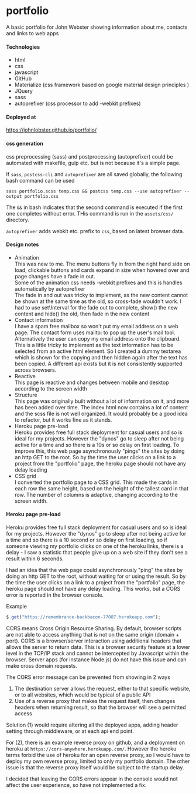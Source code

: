 # portfolio

A basic portfolio for John Webster showing information about me, contacts and links to web apps


#### Technologies
* html
* css
* javascript
* GitHub
* Materialize (css framework based on google material design principles )
* JQuery
* sass 
* autoprefixer (css processor to add -webkit prefixes)

#### Deployed at
<https://johnlobster.github.io/portfolio/>

#### css generation

css preprocessing (sass) and postprocessing (autoprefixer) could be automated with makefile, gulp etc. but is not because it's a simple page.

If `sass`, `postcss-cli` and `autoprefixer` are all saved globally, the following bash command can be used
```
sass portfolio.scss temp.css && postcss temp.css --use autoprefixer --output portfolio.css
```
The `&&` in bash indicates that the second command is executed if the first one completes without error. THis command is run in the `assets/css/` directory.

`autoprefixer` adds webkit etc. prefix to `css`, based on latest browser data.


#### Design notes

* Animation  
  This was new to me. The menu buttons fly in from the right hand side on load, clickable buttons and cards expand in size when hovered over and page changes have a fade in out.  
  Some of the animation css needs -webkit prefixes and this is handles automatically by autoprefixer  
  The fade in and out was tricky to implement, as the new content cannot be shown at the same time as the old, so cross-fade wouldn't work. I had to use set\Interval for the fade out to complete, show() the new content and hide() the old, then fade in the new content
* Contact information  
  I have a spam free mailbox so won't put my email address on a web page. The contact form uses mailto: to pop up the user's mail tool. Alternatively the user can copy my email address onto the clipboard. This is a little tricky to implement as the text information has to be selected from an active html element. So I created a dummy textarea which is shown for the copying and then hidden again after the text has been copied. A different api exists but it is not consistently supported across browsers.
* Reactive  
  This page is reactive and changes between mobile and desktop according to the screen width
* Structure  
  This page was originally built without a lot of information on it, and more has been added over time.
  The index.html now contains a lot of content and the scss file is not well organized. It would probably be a good idea to refactor, but it works fine as it stands.
* Heroku page pre-load  
  Heroku provides free full stack deployment for casual users and so is ideal for my projects. However
  the "dynos" go to sleep after not being active for a time and so there is a 10s or so delay on first loading. To improve this, this web page asynchronously "pings" the sites by doing an http GET to the root. So by the time the user clicks on a link to a project from the "portfolio" page, the heroku page should not have any delay loading
* CSS grid  
  I converted the portfolio page to a CSS grid. This made the cards in each row the same height, based on the height of the tallest card in that row. The number of columns is adaptive, changing according to the screen width.

#### Heroku page pre-load

Heroku provides free full stack deployment for casual users and so is ideal for my projects. However the "dynos" go to sleep after not being active for a time and so there is a 10 second or so delay on first loading, so if someone viewing my portfolio clicks on one of the heroku links, there is a delay - I saw a statistic that people give up on a web site if they don't see a result within 6 seconds. 

I had an idea that the web page could asynchronously "ping" the sites by doing an http GET to the root, without waiting for or using the result. So by the time the user clicks on a link to a project from the "portfolio" page, the heroku page should not have any delay loading. This works, but a CORS error is reported in the browser console.

Example
``` js
$.get("https://remembrance-backbacon-77087.herokuapp.com");
```

CORS means Cross Origin Resource Sharing. By default, browser scripts are not able to access anything that is not on the same origin (domain + port). CORS is a browser/server interaction using additional headers that allows the server to return data. This is a browser security feature at a lower level in the TCP/IP stack and
cannot be intercepted by Javascript within the browser. Server apps (for instance Node.js) do not have this issue and can make cross domain requests.

The CORS error message can be prevented from showing in 2 ways

1. The destination server allows the request, either to that specific website, or to all websites, which would be typical of a public API
2. Use of a reverse proxy that makes the request itself, then changes headers when returning result, so that the browser will see a permitted access

Solution (1) would require altering all the deployed apps, adding header setting through middleware, or at each api end point. 

For (2), there is an example reverse proxy on github, and a deployment on heroku at `https://cors-anywhere.herokuapp.com/`. However the heroku terms forbid the use of heroku for an open reverse proxy, so I would have to deploy my own reverse proxy, limited to only my portfolio domain. The other issue is that the reverse proxy itself would be subject to the startup delay.

I decided that leaving the CORS errors appear in the console would not affect the user experience, so have not implemented a fix.








